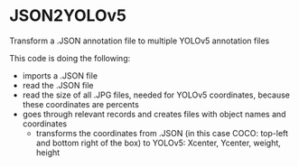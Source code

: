 # JSON2YOLOv5
Transform a .JSON annotation file to multiple YOLOv5 annotation files

This code is doing the following:
 - imports a .JSON file
 - read the .JSON file
 - read the size of all .JPG files, needed for YOLOv5 coordinates, because these coordinates are percents
 - goes through relevant records and creates files with object names and coordinates
     - transforms the coordinates from .JSON (in this case COCO: top-left and bottom right of the box) to YOLOv5: Xcenter, Ycenter, weight, height

